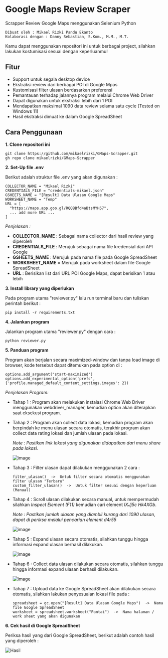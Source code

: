 # Google Maps Review Scraper

Scrapper Review Google Maps menggunakan Selenium Python
```
Dibuat oleh : Mikael Rizki Pandu Ekanto
Kolaborasi dengan : Danny Sebastian, S.Kom., M.M., M.T.
```
Kamu dapat menggunakan repositori ini untuk berbagai project, silahkan lakukan kostumisasi sesuai dengan keperluanmu!

## Fitur

- Support untuk segala desktop device
- Ekstraksi review dari berbagai POI di Google Mpas
- Kustomisasi filter ulasan berdasarkan preferensi
- Pemantauan terhadap jalannya program melalui Chrome Web Driver
- Dapat digunakan untuk ekstraksi lebih dari 1 POI
- Mendapatkan maksimal 1090 data review selama satu cycle (Tested on Windows 11) 
- Hasil ekstraksi dimuat ke dalam Google SpreadSheet

## Cara Penggunaan

**1. Clone repositori ini**
```
git clone https://github.com/mikaelrizki/GMaps-Scrapper.git
gh repo clone mikaelrizki/GMaps-Scrapper
```
**2. Set-Up file .env**
   
Berikut adalah struktur file .env yang akan digunakan :

```
COLLECTOR_NAME = "Mikael Rizki"
CREDENTIALS_FILE = "credentials-mikael.json"
GSHEETS_NAME = "[Result] Data Ulasan Google Maps"
WORKSHEET_NAME = "Temp" 
URL = [
  "https://maps.app.goo.gl/RQQBBfd4aBtsMYH57",
  ... add more URL ...
]
```
*Penjelasan :*
- **COLLECTOR_NAME** : Sebagai nama collector dari hasil review yang diperoleh
- **CREDENTIALS_FILE** : Merujuk sebagai nama file kredensial dari API Google
- **GSHEETS_NAME** : Merujuk pada nama file pada Google SpreadSheet
- **WORKSHEET_NAME** = Merujuk pada worksheet dalam file Google SpreadSheet
- **URL** : Berisikan list dari URL POI Google Maps, dapat berisikan 1 atau lebih

**3. Install library yang diperlukan**

Pada program utama "reviewer.py" lalu run terminal baru dan tuliskan perintah berikut :
```
pip install -r requirements.txt
```

**4. Jalankan program**

Jalankan program utama "reviewer.py" dengan cara :
```
python reviewer.py
```

**5. Panduan program**

Program akan berjalan secara maximized-window dan tanpa load image di browser, kode tersebut dapat ditemukan pada option di :
```
options.add_argument("start-maximized")
options.add_experimental_option('prefs', {'profile.managed_default_content_settings.images': 2})
```
*Penjelasan Program:*
- Tahap 1 : Program akan melakukan instalasi Chrome Web Driver menggunakan webdriver_manager, kemudian option akan diterapkan saat eksekusi program.
- Tahap 2 : Program akan collect data lokasi, kemudian program akan berpindah ke menu ulasan secara otomatis, terakhir program akan collect data rating lokasi dan jumlah ulasan pada lokasi.

  *Note : Pastikan link lokasi yang digunakan didapatkan dari menu share pada lokasi.*

  ![image](https://github.com/mikaelrizki/GMaps-Scrapper/assets/103487218/81511712-34be-4f53-8d9e-09ec6ae76a2d)

- Tahap 3 : Filter ulasan dapat dilakukan menggunakan 2 cara :
  ```
  filter_ulasan()  ->  Untuk filter secara otomatis menggunakan filter ulasan "Terbaru"
  custom_filter_ulasan()  ->  Untuk filter sesuai dengan keperluan (Manual)
  ```
- Tahap 4 : Scroll ulasan dilakukan secara manual, untuk mempermudah silahkan *Inspect Element (F11)* kemudian cari element *lXJj5c Hk4XGb*.

  *Note : Pastikan jumlah ulasan yang diambil kurang dari 1090 ulasan, dapat di periksa melalui pencarian element d4r55*

  ![image](https://github.com/mikaelrizki/GMaps-Scrapper/assets/103487218/35d3b6c6-d717-47b3-9925-7c13564b4a32)

- Tahap 5 : Expand ulasan secara otomatis, silahkan tunggu hingga informasi expand ulasan berhasil dilakukan.
  
  ![image](https://github.com/mikaelrizki/GMaps-Scrapper/assets/103487218/dbf76be0-2070-46a0-a6b7-2f462b980f4f)

- Tahap 6 : Collect data ulasan dilakukan secara otomatis, silahkan tunggu hingga informasi expand ulasan berhasil dilakukan.

  ![image](https://github.com/mikaelrizki/GMaps-Scrapper/assets/103487218/71e9e6ef-b6ec-4b30-a91b-3d339025d023)

- Tahap 7 : Upload data ke Google SpreadSheet akan dilakukan secara otomatis, silahkan lakukan penyesuaian lokasi file pada :
  ```
  spreadsheet = gc.open("[Result] Data Ulasan Google Maps")  ->  Nama file Google SpreadSheet 
  worksheet = spreadsheet.worksheet("Pantai")  ->  Nama halaman / work sheet yang akan digunakan 
  ```
**6. Cek hasil di Google SpreadSheet**

Periksa hasil yang dari Google SpreadSheet, berikut adalah contoh hasil yang diperoleh :

![Hasil](https://github.com/mikaelrizki/GMaps-Scrapper/assets/103487218/5f1ea252-12f6-42d0-831f-602da1357e19)
